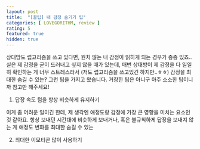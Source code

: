 ```yaml
---
layout: post
title:  "[꿀팁] 내 감정 숨기기 팁"
categories: [ LOVEGORITHM, review ]
rating: 5
featured: true
hidden: true
---
```

상대방도 럽고리즘을 쓰고 있다면, 원치 않는 내 감정이 읽히게 되는 경우가 종종 있죠.. 실은 제 감정을 굳이 드러내고 싶지 않을 때가 있는데, 매번 상대방이 제 감정을 다 일일히 확인하는 게 너무 스트레스라서 (저도 럽고리즘을 쓰고있긴 하지만..ㅎㅎ) 감정을 최대한 숨길 수 있는? 그런 팁을 가지고 왔습니다. 거창한 팁은 아니구 아주 소소한 팁이니까 참고만 해주세요!

1) 답장 속도 텀을 항상 비슷하게 유지하기 

이게 좀 어려운 일이긴 한데, 제 생각엔 애정도랑 감정에 가장 큰 영향을 미치는 요소인 것 같아요. 항상 보내던 시간대에 비슷하게 보내거나, 혹은 불규칙하게 답장을 보내지 않는 게 애정도 변화를 최대한 숨길 수 있는

2) 최대한 이모티콘 많이 사용하기